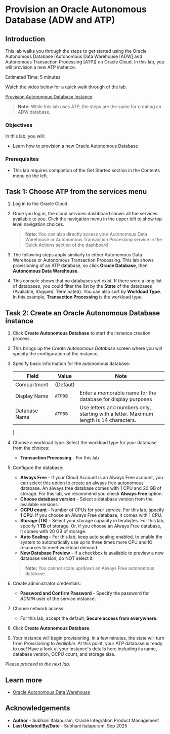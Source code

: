 # Provision an Oracle Autonomous Database (ADW and ATP)

## Introduction

This lab walks you through the steps to get started using the Oracle Autonomous Database (Autonomous Data Warehouse [ADW] and Autonomous Transaction Processing [ATP]) on Oracle Cloud. In this lab, you will provision a new ATP instance.

Estimated Time: 5 minutes

Watch the video below for a quick walk through of the lab.

[Provision Autonomous Database Instance](youtube:a6Jm7lYaCWI)

> **Note:**  While this lab uses ATP, the steps are the same for creating an ADW database.

### Objectives

In this lab, you will:

-   Learn how to provision a new Oracle Autonomous Database

### Prerequisites

- This lab requires completion of the Get Started section in the Contents menu on the left.

## Task 1: Choose ATP from the services menu

1. Log in to the Oracle Cloud.
2. Once you log in, the cloud services dashboard shows all the services available to you. Click the navigation menu in the upper left to show top level navigation choices.

    > **Note:** You can also directly access your Autonomous Data Warehouse or Autonomous Transaction Processing service in the Quick Actions section of the dashboard

3. The following steps apply similarly to either Autonomous Data Warehouse or Autonomous Transaction Processing. This lab shows provisioning of an ATP database, so click **Oracle Database**, then **Autonomous Data Warehouse**.

4. This console shows that no databases yet exist. If there were a long list of databases, you could filter the list by the **State** of the databases (Available, Stopped, Terminated). You can also sort by **Workload Type**. In this example, **Transaction Processing** is the workload type.

## Task 2: Create an Oracle Autonomous Database instance

1. Click **Create Autonomous Database** to start the instance creation process.

2.  This brings up the *Create Autonomous Database* screen where you will specify the configuration of the instance.

3. Specify basic information for the autonomous database:

    | **Field**  | **Value** | Note |
    |---|---|---|
    | Compartment | (Defaut) | |
    | Display Name | `ATPDB` | Enter a memorable name for the database for display purposes |
    | Database Name | `ATPDB` | Use letters and numbers only, starting with a letter. Maximum length is 14 characters. |
    |
4. Choose a workload type. Select the workload type for your database from the choices:

    - **Transaction Processing** - For this lab 

5. Configure the database:

    - __Always Free__ - If your Cloud Account is an Always Free account, you can select this option to create an always free autonomous database. An always free database comes with 1 CPU and 20 GB of storage. For this lab, we recommend you check **Always Free** option.
    - __Choose database version__ - Select a database version from the available versions.
    - __OCPU count__ - Number of CPUs for your service. For this lab, specify __1 CPU__. If you choose an Always Free database, it comes with 1 CPU.
    - __Storage (TB)__ - Select your storage capacity in terabytes. For this lab, specify __1 TB__ of storage. Or, if you choose an Always Free database, it comes with 20 GB of storage.
    - __Auto Scaling__ - For this lab, keep auto scaling enabled, to enable the system to automatically use up to three times more CPU and IO resources to meet workload demand.
    - __New Database Preview__ - If a checkbox is available to preview a new database version, do NOT select it.

    > **Note:** You cannot scale up/down an Always Free autonomous database.


7. Create administrator credentials:

    - __Password and Confirm Password__ - Specify the password for *ADMIN* user of the service instance. 

8. Choose network access:
    - For this lab, accept the default, **Secure access from everywhere**.
    
10. Click **Create Autonomous Database**.


11.  Your instance will begin provisioning. In a few minutes, the state will turn from *Provisioning* to *Available*. At this point, your ATP database is ready to use! Have a look at your instance's details here including its name, database version, OCPU count, and storage size.

Please *proceed to the next lab*.

## Learn more

- [Oracle Autonomous Data Warehouse](https://www.oracle.com/in/autonomous-database/autonomous-data-warehouse/)

## Acknowledgements

- **Author** - Subhani Italapuram, Oracle Integration Product Management
- **Last Updated By/Date** - Subhani Italapuram, Sep 2025
